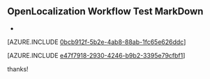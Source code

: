 ## OpenLocalization Workflow Test MarkDown
* 

[AZURE.INCLUDE [0bcb912f-5b2e-4ab8-88ab-1fc65e626ddc](calleeMd1.md)]



[AZURE.INCLUDE [e47f7918-2930-4246-b9b2-3395e79cfbf1](calleeMd2.md)]

 
thanks!